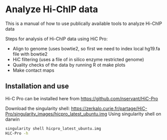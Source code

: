 # Analyze Hi-ChIP data

This is a manual of how to use publically available tools to analyze Hi-ChIP data

Steps for analysis of Hi-ChIP data using HiC Pro:
  - Align to genome (uses bowtie2, so first we need to index local hg19.fa file with bowtie2
  - HiC filtering (uses a file of in silico enzyme restricted genome)
  - Quality checks of the data by running R ot make plots
  - Make contact maps
  
 ## Installation and use  ##
Hi-C Pro can be installed here from https://github.com/nservant/HiC-Pro

 
Download the singularity shell: https://zerkalo.curie.fr/partage/HiC-Pro/singularity_images/hicpro_latest_ubuntu.img
Using singularity shell on darwin

 ```bash
 singularity shell hicpro_latest_ubuntu.img
 HiC-Pro -h
```
